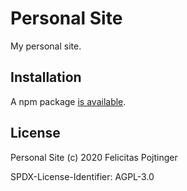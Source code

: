 # Personal Site

My personal site.

## Installation

A npm package [is available](https://www.npmjs.com/package/@pojntfx/personal-site).

## License

Personal Site (c) 2020 Felicitas Pojtinger

SPDX-License-Identifier: AGPL-3.0
